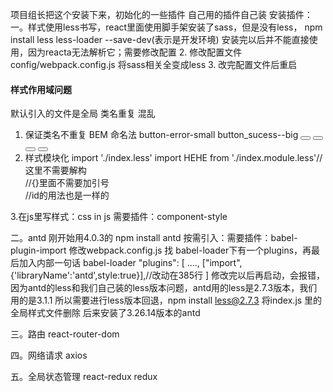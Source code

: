 项目组长把这个安装下来，初始化的一些插件 自己用的插件自己装
安装插件：
一。样式使用less书写，react里面使用脚手架安装了sass，但是没有less，
npm install less less-loader --save-dev(表示是开发环境)
安装完以后并不能直接使用，因为reacta无法解析它；需要修改配置
2. 修改配置文件  config/webpack.config.js 将sass相关全变成less 
3. 改完配置文件后重启
#### 样式作用域问题
默认引入的文件是全局 类名重复 混乱
 1. 保证类名不重复 BEM 命名法  button-error-small   button_sucess--big 
    <button className='btn-login-submit'></button>
    <button className='btn-login-reset'></button>
    <button className='btn-reg-submit'></button>
    <button className='banner-item-img'></button>
 2. 样式模块化
    import './index.less' 
    import HEHE from './index.module.less'//这里不需要解构
    <div className={HEHE.类名}>//{}里面不需要加引号
    <div id={style.div1}></div>//id的用法也是一样的
 3.在js里写样式：css in js 
 需要插件：component-style

 二。antd 刚开始用4.0.3的
 npm install antd
 按需引入：需要插件：babel-plugin-import
 修改webpack.config.js 找 babel-loader下有一个plugins，再最后加入内部一句话
 babel-loader 
 "plugins": [
    ....,
    ["import", {'libraryName':'antd',style:true}],//改动在385行
 ]
 修改完以后再启动，会报错，因为antd的less和我们自己装的less版本问题，antd用的less是2.7.3版本，我们用的是3.1.1
 所以需要进行less版本回退，npm install less@2.7.3
 将index.js 里的全局样式文件删除
后来安装了3.26.14版本的antd

 三。路由
 react-router-dom

 四。网络请求
 axios

 五。全局状态管理
 react-redux redux

